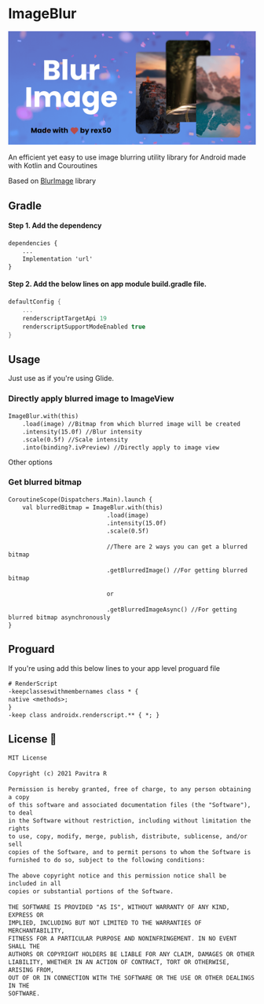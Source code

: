 # ImageBlur

![Image Blur Library](images/Library-hero-poster.png)

An efficient yet easy to use image blurring utility library for Android made with Kotlin and Couroutines

Based on [BlurImage](https://github.com/sparrow007/BlurImage) library


## Gradle
#### Step 1. Add the dependency

```
dependencies {
    ...
    Implementation 'url'
}
```

#### Step 2. Add the below lines on app module build.gradle file.

```groovy
defaultConfig {
    ...
    renderscriptTargetApi 19
    renderscriptSupportModeEnabled true
}
```


## Usage

Just use as if you're using Glide.

### Directly apply blurred image to ImageView

```koltin
ImageBlur.with(this)
    .load(image) //Bitmap from which blurred image will be created
    .intensity(15.0f) //Blur intensity
    .scale(0.5f) //Scale intensity
    .into(binding?.ivPreview) //Directly apply to image view
```


Other options

### Get blurred bitmap

```koltin
CoroutineScope(Dispatchers.Main).launch {
    val blurredBitmap = ImageBlur.with(this)
                            .load(image)
                            .intensity(15.0f)
                            .scale(0.5f)

                            //There are 2 ways you can get a blurred bitmap

                            .getBlurredImage() //For getting blurred bitmap

                            or

                            .getBlurredImageAsync() //For getting blurred bitmap asynchronously
}
```

## Proguard

If you're using add this below lines to your app level proguard file

```
# RenderScript
-keepclasseswithmembernames class * {
native <methods>;
}
-keep class androidx.renderscript.** { *; }
```


## License 🔖

```
MIT License

Copyright (c) 2021 Pavitra R

Permission is hereby granted, free of charge, to any person obtaining a copy
of this software and associated documentation files (the "Software"), to deal
in the Software without restriction, including without limitation the rights
to use, copy, modify, merge, publish, distribute, sublicense, and/or sell
copies of the Software, and to permit persons to whom the Software is
furnished to do so, subject to the following conditions:

The above copyright notice and this permission notice shall be included in all
copies or substantial portions of the Software.

THE SOFTWARE IS PROVIDED "AS IS", WITHOUT WARRANTY OF ANY KIND, EXPRESS OR
IMPLIED, INCLUDING BUT NOT LIMITED TO THE WARRANTIES OF MERCHANTABILITY,
FITNESS FOR A PARTICULAR PURPOSE AND NONINFRINGEMENT. IN NO EVENT SHALL THE
AUTHORS OR COPYRIGHT HOLDERS BE LIABLE FOR ANY CLAIM, DAMAGES OR OTHER
LIABILITY, WHETHER IN AN ACTION OF CONTRACT, TORT OR OTHERWISE, ARISING FROM,
OUT OF OR IN CONNECTION WITH THE SOFTWARE OR THE USE OR OTHER DEALINGS IN THE
SOFTWARE.
```
